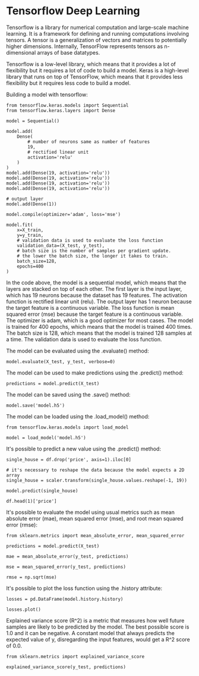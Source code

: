 # Tensorflow Deep Learning

Tensorflow is a library for numerical computation and large-scale machine learning. It is a framework for defining and running computations involving tensors. A tensor is a generalization of vectors and matrices to potentially higher dimensions. Internally, TensorFlow represents tensors as n-dimensional arrays of base datatypes.

Tensorflow is a low-level library, which means that it provides a lot of flexibility but it requires a lot of code to build a model. Keras is a high-level library that runs on top of TensorFlow, which means that it provides less flexibility but it requires less code to build a model.

Building a model with tensorflow:

```
from tensorflow.keras.models import Sequential
from tensorflow.keras.layers import Dense

model = Sequential()

model.add(
    Dense(
        # number of neurons same as number of features
        19,
        # rectified linear unit
        activation='relu'
    )
)
model.add(Dense(19, activation='relu'))
model.add(Dense(19, activation='relu'))
model.add(Dense(19, activation='relu'))
model.add(Dense(19, activation='relu'))

# output layer
model.add(Dense(1))

model.compile(optimizer='adam', loss='mse')

model.fit(
    x=X_train,
    y=y_train,
    # validation data is used to evaluate the loss function
    validation_data=(X_test, y_test),
    # batch size is the number of samples per gradient update.
    # the lower the batch size, the longer it takes to train.
    batch_size=128,
    epochs=400
)
```

In the code above, the model is a sequential model, which means that the layers are stacked on top of each other. The first layer is the input layer, which has 19 neurons because the dataset has 19 features. The activation function is rectified linear unit (relu). The output layer has 1 neuron because the target feature is a continuous variable. The loss function is mean squared error (mse) because the target feature is a continuous variable. The optimizer is adam, which is a good optimizer for most cases. The model is trained for 400 epochs, which means that the model is trained 400 times. The batch size is 128, which means that the model is trained 128 samples at a time. The validation data is used to evaluate the loss function.

The model can be evaluated using the .evaluate() method:

```
model.evaluate(X_test, y_test, verbose=0)
```

The model can be used to make predictions using the .predict() method:

```
predictions = model.predict(X_test)
```

The model can be saved using the .save() method:

```
model.save('model.h5')
```

The model can be loaded using the .load_model() method:

```
from tensorflow.keras.models import load_model

model = load_model('model.h5')
```

It's possible to predict a new value using the .predict() method:

```
single_house = df.drop('price', axis=1).iloc[0]

# it's necessary to reshape the data because the model expects a 2D array
single_house = scaler.transform(single_house.values.reshape(-1, 19))

model.predict(single_house)

df.head(1)['price']
```

It's possible to evaluate the model using usual metrics such as mean absolute error (mae), mean squared error (mse), and root mean squared error (rmse):

```
from sklearn.metrics import mean_absolute_error, mean_squared_error

predictions = model.predict(X_test)

mae = mean_absolute_error(y_test, predictions)

mse = mean_squared_error(y_test, predictions)

rmse = np.sqrt(mse)
```

It's possible to plot the loss function using the .history attribute:

```
losses = pd.DataFrame(model.history.history)

losses.plot()
```

Explained variance score (R^2) is a metric that measures how well future samples are likely to be predicted by the model. The best possible score is 1.0 and it can be negative. A constant model that always predicts the expected value of y, disregarding the input features, would get a R^2 score of 0.0.

```
from sklearn.metrics import explained_variance_score

explained_variance_score(y_test, predictions)
```

